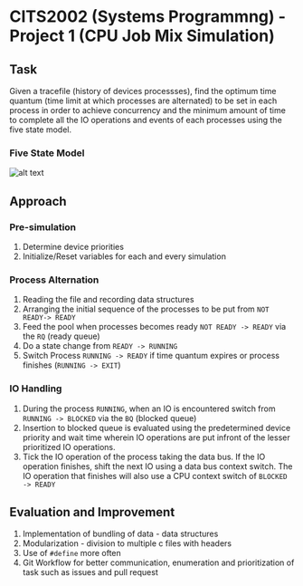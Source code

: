 # CITS2002 (Systems Programmng) - Project 1 (CPU Job Mix Simulation)
 
## Task
Given a tracefile (history of devices processses), find the optimum time quantum (time limit at which processes are alternated) to be set in each process in order to achieve concurrency and the minimum amount of time to complete all the IO operations and events of each processes using the five state model.

### Five State Model
![alt text](https://fennypotter.files.wordpress.com/2010/10/process.jpeg)

## Approach

### Pre-simulation
1. Determine device priorities
2. Initialize/Reset variables for each and every simulation

### Process Alternation
1. Reading the file and recording data structures
2. Arranging the initial sequence of the processes to be put from `NOT READY-> READY`
3. Feed the pool when processes becomes ready `NOT READY -> READY` via the `RQ` (ready queue)
4. Do a state change from `READY -> RUNNING`
5. Switch Process `RUNNING -> READY` if time quantum expires or process finishes (`RUNNING -> EXIT`)

### IO Handling
1. During the process `RUNNING`, when an IO is encountered switch from `RUNNING -> BLOCKED` via the `BQ` (blocked queue)
2. Insertion to blocked queue is evaluated using the predetermined device priority and wait time wherein IO operations are put infront of the lesser prioritized IO operations.
3. Tick the IO operation of the process taking the data bus. If the IO operation finishes, shift the next IO using a data bus context switch. The IO operation that finishes will also use a CPU context switch of `BLOCKED -> READY`


## Evaluation and Improvement
1. Implementation of bundling of data - data structures
2. Modularization - division to multiple c files with headers
3. Use of `#define` more often
4. Git Workflow for better communication, enumeration and prioritization of task such as issues and pull request
